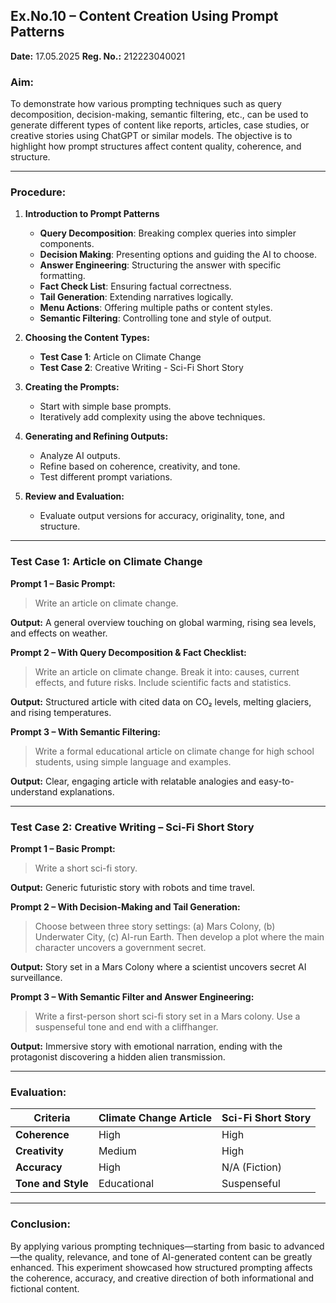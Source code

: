 ## **Ex.No.10 – Content Creation Using Prompt Patterns**

**Date:** 17.05.2025
**Reg. No.:** 212223040021

### **Aim:**

To demonstrate how various prompting techniques such as query decomposition, decision-making, semantic filtering, etc., can be used to generate different types of content like reports, articles, case studies, or creative stories using ChatGPT or similar models. The objective is to highlight how prompt structures affect content quality, coherence, and structure.

---

### **Procedure:**

1. **Introduction to Prompt Patterns**

   * **Query Decomposition**: Breaking complex queries into simpler components.
   * **Decision Making**: Presenting options and guiding the AI to choose.
   * **Answer Engineering**: Structuring the answer with specific formatting.
   * **Fact Check List**: Ensuring factual correctness.
   * **Tail Generation**: Extending narratives logically.
   * **Menu Actions**: Offering multiple paths or content styles.
   * **Semantic Filtering**: Controlling tone and style of output.

2. **Choosing the Content Types:**

   * **Test Case 1**: Article on Climate Change
   * **Test Case 2**: Creative Writing - Sci-Fi Short Story

3. **Creating the Prompts:**

   * Start with simple base prompts.
   * Iteratively add complexity using the above techniques.

4. **Generating and Refining Outputs:**

   * Analyze AI outputs.
   * Refine based on coherence, creativity, and tone.
   * Test different prompt variations.

5. **Review and Evaluation:**

   * Evaluate output versions for accuracy, originality, tone, and structure.

---

### **Test Case 1: Article on Climate Change**

**Prompt 1 – Basic Prompt:**

> Write an article on climate change.

**Output:** A general overview touching on global warming, rising sea levels, and effects on weather.

**Prompt 2 – With Query Decomposition & Fact Checklist:**

> Write an article on climate change. Break it into: causes, current effects, and future risks. Include scientific facts and statistics.

**Output:** Structured article with cited data on CO₂ levels, melting glaciers, and rising temperatures.

**Prompt 3 – With Semantic Filtering:**

> Write a formal educational article on climate change for high school students, using simple language and examples.

**Output:** Clear, engaging article with relatable analogies and easy-to-understand explanations.

---

### **Test Case 2: Creative Writing – Sci-Fi Short Story**

**Prompt 1 – Basic Prompt:**

> Write a short sci-fi story.

**Output:** Generic futuristic story with robots and time travel.

**Prompt 2 – With Decision-Making and Tail Generation:**

> Choose between three story settings: (a) Mars Colony, (b) Underwater City, (c) AI-run Earth. Then develop a plot where the main character uncovers a government secret.

**Output:** Story set in a Mars Colony where a scientist uncovers secret AI surveillance.

**Prompt 3 – With Semantic Filter and Answer Engineering:**

> Write a first-person short sci-fi story set in a Mars colony. Use a suspenseful tone and end with a cliffhanger.

**Output:** Immersive story with emotional narration, ending with the protagonist discovering a hidden alien transmission.

---

### **Evaluation:**

| Criteria           | Climate Change Article | Sci-Fi Short Story |
| ------------------ | ---------------------- | ------------------ |
| **Coherence**      | High                   | High               |
| **Creativity**     | Medium                 | High               |
| **Accuracy**       | High                   | N/A (Fiction)      |
| **Tone and Style** | Educational            | Suspenseful        |

---

### **Conclusion:**

By applying various prompting techniques—starting from basic to advanced—the quality, relevance, and tone of AI-generated content can be greatly enhanced. This experiment showcased how structured prompting affects the coherence, accuracy, and creative direction of both informational and fictional content.
